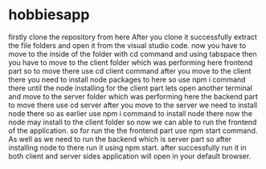 # hobbiesapp

firstly clone the repository from here 
After you clone it successfully extract the file folders and open it from the visual studio code.
now you have to move to the inside of the folder with cd command and using tabspace
then you have to move to the client folder which was performing here frontend part so to move there use cd client command
after you move to the client there you need to install node packages to here so use npm i command there
until the node installing for the client part lets open another terminal and move to the server folder which was performing here the backend part to move there use cd server
after you move to the server we need to install node there so as earlier use npm i command to install node there
now the node may install to the client folder so now we can able to run the frontend of the application. so for run the the frontend part use npm start command.
As well as we need to run the backend which is server part so after installing node to there run it using npm start.
after successfully run it in both client and server sides application will open in your default browser.

